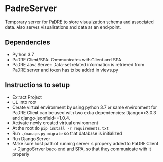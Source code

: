 # PadreServer
Temporary server for PaDRE to store visualization schema and associated data. Also serves
visualizations and data as an end-point.

## Dependencies
- Python 3.7
- PaDRE Client/SPA: Communicates with Client and SPA
- PaDRE Java Server: Data-set related information is retrieved from PaDRE server and token has to be
added in views.py

## Instructions to setup
- Extract Project
- CD into root
- Create virtual environment by using python 3.7 or same environment for PaDRE Client can be used with
two extra dependencies: Django==3.0.3 and django-jsonfield==1.0.4.
- Activate newly created virtual environment
- At the root do `pip install -r requirements.txt`
- Run `./manage.py migrate` so that database is initialized
- Run Django Server
- Make sure host path of running server is properly added to PaDRE Client -> DjangoServer back-end and SPA, 
so that they communicate with it properly
